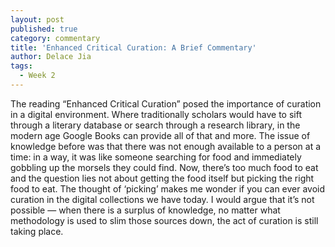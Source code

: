 ```yaml
---
layout: post
published: true
category: commentary
title: 'Enhanced Critical Curation: A Brief Commentary'
author: Delace Jia
tags:
  - Week 2
---
```

The reading “Enhanced Critical Curation” posed the importance of curation in a digital environment. Where traditionally scholars would have to sift through a literary database or search through a research library, in the modern age Google Books can provide all of that and more. The issue of knowledge before was that there was not enough available to a person at a time: in a way, it was like someone searching for food and immediately gobbling up the morsels they could find. Now, there’s too much food to eat and the question lies not about getting the food itself but picking the right food to eat. The thought of ‘picking’ makes me wonder if you can ever avoid curation in the digital collections we have today. I would argue that it’s not possible — when there is a surplus of knowledge, no matter what methodology is used to slim those sources down, the act of curation is still taking place. 